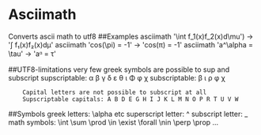 Asciimath
=========

Converts ascii math to utf8
##Examples
        asciimath '\int f_1(x)f_2(x)d\mu') ->  '∫ f₁(x)f₂(x)dμ'
        asciimath 'cos(\pi) = -1'          ->  'cos(π) = -1'
        asciimath 'a^\\alpha = \\tau'      ->  'aᵅ = τ'

##UTF8-limitations
        very few greek symbols are possible to sup and subscript
            supscriptable:  α β γ δ ε θ ι Φ φ χ
            subscriptable:  β ι ρ φ χ

        Capital letters are not possible to subscript at all
        Supscriptable capitals: A B D E G H I J K L M N O P R T U V W


##Symbols
        greek letters:       \\alpha  etc
        superscript letter:  ^
        subscript letter:    _
        math symbols:        \\int \\sum \\prod \\in \\exist \\forall
                                 \\nin \\perp \\prop ...
